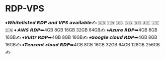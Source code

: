 # RDP-VPS
♦️𝙒𝙝𝙞𝙩𝙚𝙡𝙞𝙨𝙩𝙚𝙙  𝙍𝘿𝙋 𝙖𝙣𝙙 𝙑𝙋𝙎 𝙖𝙫𝙖𝙞𝙡𝙖𝙗𝙡𝙚✍     🇬🇧  🇮🇳  🇺🇸  🇸🇬  🇧🇷  🇦🇪  🇯🇪  🇨🇳 
♦️ 𝘼𝙒𝙎 𝙍𝘿𝙋➡️4GB 8GB 16GB 32GB 64GB✍ ♦️𝘼𝙯𝙪𝙧𝙚 𝙍𝘿𝙋➡️4GB 8GB 16GB✍ ♦️𝙑𝙪𝙡𝙩𝙧 𝙍𝘿𝙋➡️4GB 8GB 16GB✍ ♦️𝙂𝙤𝙤𝙜𝙡𝙚 𝙘𝙡𝙤𝙪𝙙 𝙍𝘿𝙋➡️4GB 8GB 16GB✍ ♦️𝙏𝙚𝙣𝙘𝙚𝙣𝙩 𝙘𝙡𝙤𝙪𝙙 𝙍𝘿𝙋➡️4GB 8GB 16GB 32GB 64GB 128GB 256GB✍ 
